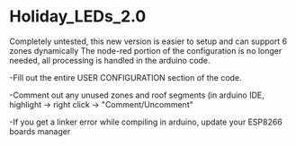 # Holiday_LEDs_2.0
Completely untested, this new version is easier to setup and can support 6 zones dynamically
The node-red portion of the configuration is no longer needed, all processing is handled in the arduino code. 




-Fill out the entire USER CONFIGURATION section of the code.

   -Comment out any unused zones and roof segments (in arduino IDE, highlight -> right click ->  "Comment/Uncomment"

-If you get a linker error while compiling in arduino, update your ESP8266 boards manager


